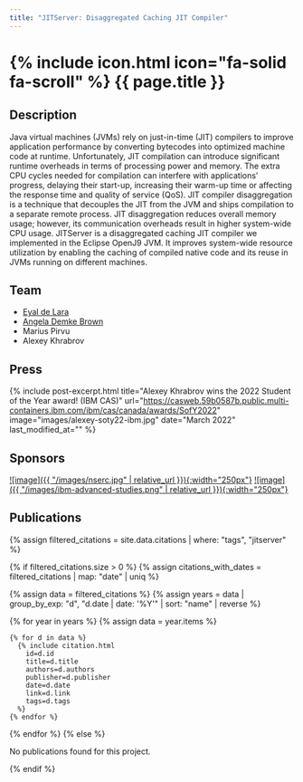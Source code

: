 ```yaml
---
title: "JITServer: Disaggregated Caching JIT Compiler"
---
```


# {% include icon.html icon="fa-solid fa-scroll" %} {{ page.title }}

## Description
Java virtual machines (JVMs) rely on just-in-time (JIT) compilers to improve application performance by converting bytecodes into optimized machine code at runtime. Unfortunately, JIT compilation can introduce significant runtime overheads in terms of processing power and memory. The extra CPU cycles needed for compilation can interfere with applications’ progress, delaying their start-up, increasing their warm-up time or affecting the response time and quality of service (QoS). JIT compiler disaggregation is a technique that decouples the JIT from the JVM and ships compilation to a separate remote process. JIT disaggregation reduces overall memory usage; however, its communication overheads result in higher system-wide CPU usage. JITServer is a disaggregated caching JIT compiler we implemented in the Eclipse OpenJ9 JVM. It improves system-wide resource utilization by enabling the caching of compiled native code and its reuse in JVMs running on different machines.
 

## Team
- [Eyal de Lara](https://www.cs.toronto.edu/~delara)
- [Angela Demke Brown](https://www.cs.toronto.edu/~demke)
- Marius Pirvu
- Alexey Khrabrov

## Press

{% include post-excerpt.html title="Alexey Khrabrov wins the 2022 Student of the Year award! (IBM CAS)" url="https://casweb.59b0587b.public.multi-containers.ibm.com/ibm/cas/canada/awards/SofY2022" image="images/alexey-soty22-ibm.jpg" date="March 2022" last_modified_at="" %}


## Sponsors

[![image]({{ "/images/nserc.jpg" | relative_url }}){:width="250px"}](https://www.nserc-crsng.gc.ca/)
[![image]({{ "/images/ibm-advanced-studies.png" | relative_url }}){:width="250px"}](http://www.ibm.com/ibm/cas/)


## Publications

{% assign filtered_citations = site.data.citations | where: "tags", "jitserver" %}

{% if filtered_citations.size > 0 %}
  {% assign citations_with_dates = filtered_citations | map: "date" | uniq %}

  {% assign data = filtered_citations %}
  {% assign years = data | group_by_exp: "d", "d.date | date: '%Y'" | sort: "name" | reverse %}

  {% for year in years %}
    {% assign data = year.items %}

    {% for d in data %}
      {% include citation.html
        id=d.id
        title=d.title
        authors=d.authors
        publisher=d.publisher
        date=d.date
        link=d.link
        tags=d.tags
      %}
    {% endfor %}
  {% endfor %}
{% else %}
  <p>No publications found for this project.</p>
{% endif %}

